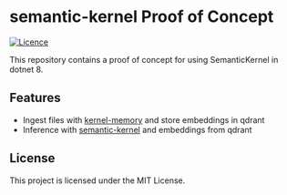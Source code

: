 # semantic-kernel Proof of Concept

[![Licence](https://img.shields.io/badge/License-MIT-blue.svg)](LICENSE)

This repository contains a proof of concept for using SemanticKernel in dotnet 8.

## Features

- Ingest files with [kernel-memory](https://github.com/microsoft/kernel-memory) and store embeddings in qdrant
- Inference with [semantic-kernel](https://github.com/microsoft/semantic-kernel) and embeddings from qdrant

## License

This project is licensed under the MIT License.
